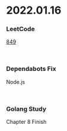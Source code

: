# 2022.01.16
### LeetCode
[849](https://leetcode.com/problems/maximize-distance-to-closest-person/)

<br/>

### Dependabots Fix
Node.js

<br/>

### Golang Study
Chapter 8 Finish
